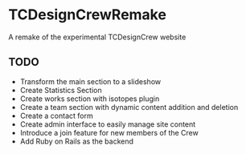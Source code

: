 # TCDesignCrewRemake
A remake of the experimental TCDesignCrew website

## TODO
* Transform the main section to a slideshow
* Create Statistics Section
* Create works section with isotopes plugin
* Create a team section with dynamic content addition and deletion
* Create a contact form
* Create admin interface to easily manage site content 
* Introduce a join feature for new members of the Crew
* Add Ruby on Rails as the backend

